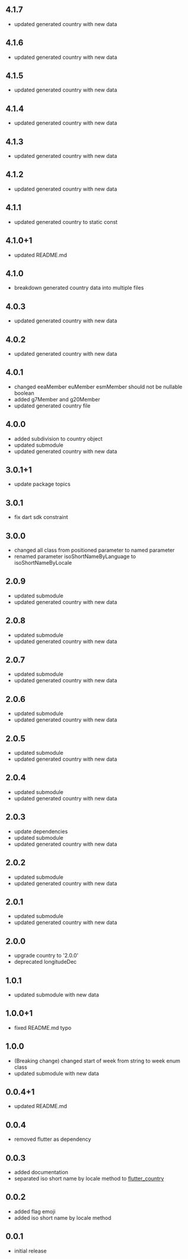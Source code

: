 ## 4.1.7

* updated generated country with new data

## 4.1.6

* updated generated country with new data

## 4.1.5

* updated generated country with new data

## 4.1.4

* updated generated country with new data

## 4.1.3

* updated generated country with new data

## 4.1.2

* updated generated country with new data

## 4.1.1

* updated generated country to static const

## 4.1.0+1

* updated README.md

## 4.1.0

* breakdown generated country data into multiple files

## 4.0.3

* updated generated country with new data

## 4.0.2

* updated generated country with new data

## 4.0.1

* changed eeaMember euMember esmMember should not be nullable boolean
* added g7Member and g20Member
* updated generated country file

## 4.0.0

* added subdivision to country object
* updated submodule
* updated generated country with new data

## 3.0.1+1

* update package topics

## 3.0.1

* fix dart sdk constraint

## 3.0.0

* changed all class from positioned parameter to named parameter
* renamed parameter isoShortNameByLanguage to isoShortNameByLocale

## 2.0.9

* updated submodule
* updated generated country with new data

## 2.0.8

* updated submodule
* updated generated country with new data

## 2.0.7

* updated submodule
* updated generated country with new data

## 2.0.6

* updated submodule
* updated generated country with new data

## 2.0.5

* updated submodule
* updated generated country with new data

## 2.0.4

* updated submodule
* updated generated country with new data

## 2.0.3

* update dependencies
* updated submodule
* updated generated country with new data

## 2.0.2

* updated submodule
* updated generated country with new data

## 2.0.1

* updated submodule
* updated generated country with new data

## 2.0.0

* upgrade country to '2.0.0'
* deprecated longitudeDec

## 1.0.1

* updated submodule with new data

## 1.0.0+1

* fixed README.md typo

## 1.0.0

* (Breaking change) changed start of week from string to week enum class
* updated submodule with new data

## 0.0.4+1

* updated README.md

## 0.0.4

* removed flutter as dependency

## 0.0.3

* added documentation
* separated iso short name by locale method to [flutter_country](https://github.com/aaassseee/country/tree/master/flutter_country)

## 0.0.2

* added flag emoji
* added iso short name by locale method

## 0.0.1

* initial release
